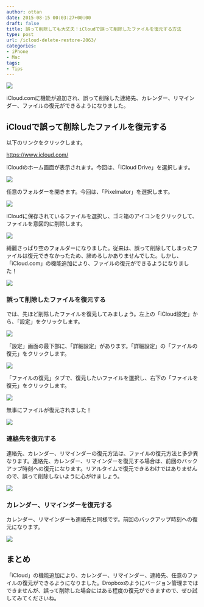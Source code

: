 ```yaml
---
author: ottan
date: 2015-08-15 00:03:27+00:00
draft: false
title: 誤って削除しても大丈夫！iCloudで誤って削除したファイルを復元する方法
type: post
url: /icloud-delete-restore-2063/
categories:
- iPhone
- Mac
tags:
- Tips
---
```


![](/uploads/2015/08/150815-55ce81b3883b5.png)






iCloud.comに機能が追加され、誤って削除した連絡先、カレンダー、リマインダー、ファイルの復元ができるようになりました。





## iCloudで誤って削除したファイルを復元する





以下のリンクをクリックします。



https://www.icloud.com/



iCloudのホーム画面が表示されます。今回は、「iCloud Drive」を選択します。





![](/uploads/2015/08/150815-55ce85bb791eb.png)






任意のフォルダーを開きます。今回は、「Pixelmator」を選択します。





![](/uploads/2015/08/150815-55ce81bfae993.png)






iCloudに保存されているファイルを選択し、ゴミ箱のアイコンをクリックして、ファイルを意図的に削除します。





![](/uploads/2015/08/150815-55ce81c29631b.png)






綺麗さっぱり空のフォルダーになりました。従来は、誤って削除してしまったファイルは復元できなかったため、諦めるしかありませんでした。しかし、「iCloud.com」の機能追加により、ファイルの復元ができるようになりました！





![](/uploads/2015/08/150815-55ce81c4f1442.png)






### 誤って削除したファイルを復元する





では、先ほど削除したファイルを復元してみましょう。左上の「iCloud設定」から、「設定」をクリックします。





![](/uploads/2015/08/150815-55ce81c74d356.png)






「設定」画面の最下部に、「詳細設定」があります。「詳細設定」の「ファイルの復元」をクリックします。





![](/uploads/2015/08/150815-55ce85c07a994.png)






「ファイルの復元」タブで、復元したいファイルを選択し、右下の「ファイルを復元」をクリックします。





![](/uploads/2015/08/150815-55ce85c25fc04.png)






無事にファイルが復元されました！





![](/uploads/2015/08/150815-55ce81cd9290e.png)






### 連絡先を復元する





連絡先、カレンダー、リマインダーの復元方法は、ファイルの復元方法と多少異なります。連絡先、カレンダー、リマインダーを復元する場合は、前回のバックアップ時刻への復元になります。リアルタイムで復元できるわけではありませんので、誤って削除しないように心がけましょう。





![](/uploads/2015/08/150815-55ce85c54bbd3.png)






### カレンダー、リマインダーを復元する





カレンダー、リマインダーも連絡先と同様です。前回のバックアップ時刻への復元になります。





![](/uploads/2015/08/150815-55ce85c79effb.png)






## まとめ





「iCloud」の機能追加により、カレンダー、リマインダー、連絡先、任意のファイルの復元ができるようになりました。Dropboxのようにバージョン管理まではできませんが、誤って削除した場合にはある程度の復元ができますので、ぜひ試してみてくださいね。
